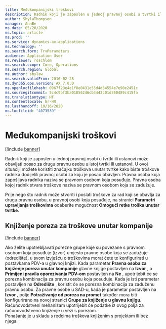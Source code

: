 ```yaml
---
title: Međukompanijski troškovi
description: Radnik koji je zaposlen u jednoj pravnoj osobi u tvrtki ili ustanovi može obavljati posao za drugu pravnu osobu u istoj tvrtki ili ustanovi. U ovoj situaciji možete koristiti značajku troškova unutar tvrtke kako biste troškove radnika dodijelili pravnoj osobi za koju je posao obavljen.
author: ShylaThompson
manager: AnnBe
ms.date: 05/20/2020
ms.topic: article
ms.prod: ''
ms.service: dynamics-ax-applications
ms.technology: ''
ms.search.form: TrvParameters
audience: Application User
ms.reviewer: roschlom
ms.search.scope: Core, Operations
ms.search.region: Global
ms.author: shylaw
ms.search.validFrom: 2016-02-28
ms.dyn365.ops.version: AX 7.0.0
ms.openlocfilehash: 0967f23e4e1f8e0431c55d4d54554e7e90e2451c
ms.sourcegitcommit: 5c4c9bf3ba018562d6cb3443c01d550489c415fa
ms.translationtype: HT
ms.contentlocale: hr-HR
ms.lasthandoff: 10/16/2020
ms.locfileid: "4073539"
---
```

# <a name="intercompany-expenses"></a>Međukompanijski troškovi

[!include [banner](../includes/banner.md)]

Radnik koji je zaposlen u jednoj pravnoj osobi u tvrtki ili ustanovi može obavljati posao za drugu pravnu osobu u istoj tvrtki ili ustanovi. U ovoj situaciji možete koristiti značajku troškova unutar tvrtke kako biste troškove radnika dodijelili pravnoj osobi za koju je posao obavljen. Pravna osoba koja zapošljava radnika naziva se pravnom osobom koja posuđuje. Pravna osoba kojoj radnik stvara troškove naziva se pravnom osobom koja se zadužuje. 

Prije nego što radnik može stvoriti i poslati troškove za rad koji se obavlja za drugu pravnu osobu, u pravnoj osobi koja posuđuje, na stranici **Parametri upravljanja troškovima** odaberite mogućnost **Omogući retke troška unutar tvrtke**. 

## <a name="tax-posting-for-intercompany-expenses"></a>Knjiženje poreza za troškove unutar kompanije

[!include [banner](../includes/banner.md)]

Ako želite upotrebljavati porezne grupe koje su povezane s pravnom osobom koja posuđuje (izvor) umjesto pravne osobe koja se zadužuje (odredište), u svom izvješću o troškovima morat ćete to konfigurirati u postavkama PDV-a u glavnoj knjizi. Kada parametar **Pravna osoba za knjiženje poreza unutar kompanije** glavne knjige postavljen na **Izvor** , a **Primijeni pravila oporezivanja PDV-om** postavljen na **Ne** , upotrijebit će se porezna kombinacija za pravnu osobu koja posuđuje. Kada je isti parametar postavljen na **Odredište** , koristit će se porezna kombinacija za zaduženu pravnu osobu. Za pravne osobe u SAD-u, kada je parametar postavljen na **Izvor** , polje **Potraživanje od poreza na promet** također mora biti konfigurirano na novoj stranici **Grupe za knjiženje u glavnu knjigu**. Računovodstveni mehanizam upotrijebit će podatke iz ovog polja za računovodstveno knjiženje u vezi s porezom.   
Ponašanje je u skladu s redcima troškova knjiženim s projektom ili bez njega.  
